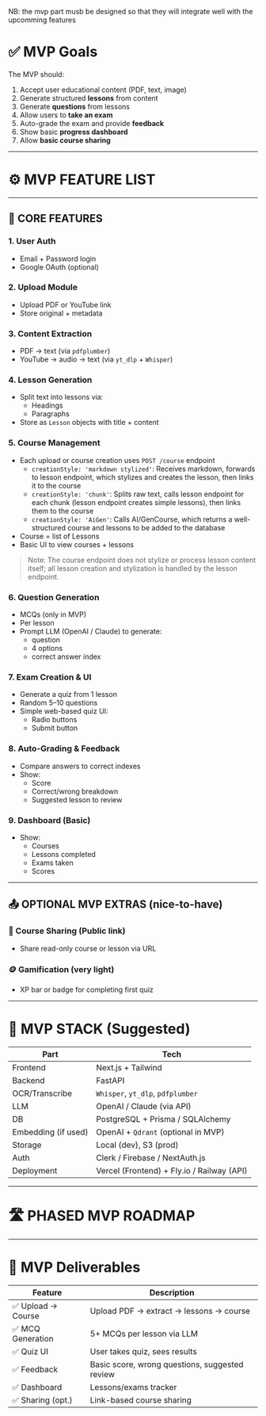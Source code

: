 NB: the mvp part musb be designed so that they will integrate well with the upcomming features

# ✅ **MVP Goals**

<!-- All MVP tasks and checklists have been moved to [TASKS.md](../planning/TASKS.md) for centralized tracking. Please refer there for up-to-date progress and task management. -->

The MVP should:

1. Accept user educational content (PDF, text, image)
2. Generate structured **lessons** from content
3. Generate **questions** from lessons
4. Allow users to **take an exam**
5. Auto-grade the exam and provide **feedback**
6. Show basic **progress dashboard**
7. Allow **basic course sharing**

---

# ⚙️ **MVP FEATURE LIST**

---

## 🧩 CORE FEATURES

### 1. **User Auth**

- Email + Password login
- Google OAuth (optional)

### 2. **Upload Module**

- Upload PDF or YouTube link
- Store original + metadata

### 3. **Content Extraction**

- PDF → text (via `pdfplumber`)
- YouTube → audio → text (via `yt_dlp` + `Whisper`)

### 4. **Lesson Generation**

- Split text into lessons via:
    - Headings
    - Paragraphs
- Store as `Lesson` objects with title + content

### 5. **Course Management**

- Each upload or course creation uses `POST /course` endpoint
    - `creationStyle: 'markdown stylized'`: Receives markdown, forwards to lesson endpoint, which stylizes and creates the lesson, then links it to the course
    - `creationStyle: 'chunk'`: Splits raw text, calls lesson endpoint for each chunk (lesson endpoint creates simple lessons), then links them to the course
    - `creationStyle: 'AiGen'`: Calls AI/GenCourse, which returns a well-structured course and lessons to be added to the database
- Course = list of Lessons
- Basic UI to view courses + lessons

> Note: The course endpoint does not stylize or process lesson content itself; all lesson creation and stylization is handled by the lesson endpoint.

### 6. **Question Generation**

- MCQs (only in MVP)
- Per lesson
- Prompt LLM (OpenAI / Claude) to generate:
    - question
    - 4 options
    - correct answer index

### 7. **Exam Creation & UI**

- Generate a quiz from 1 lesson
- Random 5–10 questions
- Simple web-based quiz UI:
    - Radio buttons
    - Submit button

### 8. **Auto-Grading & Feedback**

- Compare answers to correct indexes
- Show:
    - Score
    - Correct/wrong breakdown
    - Suggested lesson to review

### 9. **Dashboard (Basic)**

- Show:
    - Courses
    - Lessons completed
    - Exams taken
    - Scores

---

## 📤 OPTIONAL MVP EXTRAS (nice-to-have)

### 🔄 Course Sharing (Public link)

- Share read-only course or lesson via URL

### 🪙 Gamification (very light)

- XP bar or badge for completing first quiz

---

# 🧱 **MVP STACK (Suggested)**

| Part | Tech |
| --- | --- |
| Frontend | Next.js + Tailwind |
| Backend | FastAPI |
| OCR/Transcribe | `Whisper`, `yt_dlp`, `pdfplumber` |
| LLM | OpenAI / Claude (via API) |
| DB | PostgreSQL + Prisma / SQLAlchemy |
| Embedding (if used) | OpenAI + `Qdrant` (optional in MVP) |
| Storage | Local (dev), S3 (prod) |
| Auth | Clerk / Firebase / NextAuth.js |
| Deployment | Vercel (Frontend) + Fly.io / Railway (API) |

---

# 🛣️ **PHASED MVP ROADMAP**

<!-- All MVP tasks and checklists have been moved to [TASKS.md](../planning/TASKS.md) for centralized tracking. -->

---

# 📌 MVP Deliverables

| Feature | Description |
| --- | --- |
| ✅ Upload → Course | Upload PDF → extract → lessons → course |
| ✅ MCQ Generation | 5+ MCQs per lesson via LLM |
| ✅ Quiz UI | User takes quiz, sees results |
| ✅ Feedback | Basic score, wrong questions, suggested review |
| ✅ Dashboard | Lessons/exams tracker |
| ✅ Sharing (opt.) | Link-based course sharing |